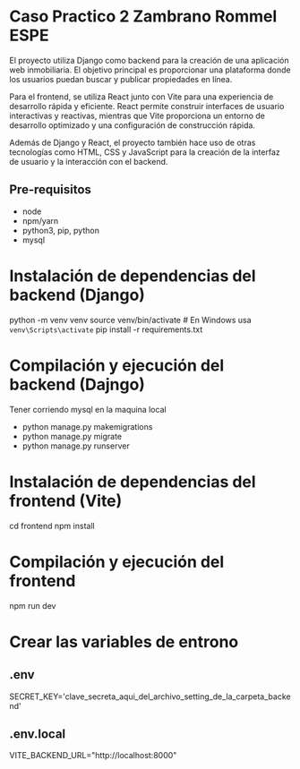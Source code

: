 # Caso Practico 2 Zambrano Rommel ESPE 

El proyecto utiliza Django como backend para la creación de una aplicación web inmobiliaria. El objetivo principal es proporcionar una plataforma donde los usuarios puedan buscar y publicar propiedades en línea.

Para el frontend, se utiliza React junto con Vite para una experiencia de desarrollo rápida y eficiente. React permite construir interfaces de usuario interactivas y reactivas, mientras que Vite proporciona un entorno de desarrollo optimizado y una configuración de construcción rápida.

Además de Django y React, el proyecto también hace uso de otras tecnologías como HTML, CSS y JavaScript para la creación de la interfaz de usuario y la interacción con el backend.

## Pre-requisitos

- node
- npm/yarn
- python3, pip, python
- mysql

# Instalación de dependencias del backend (Django)
python -m venv venv
source venv/bin/activate  # En Windows usa `venv\Scripts\activate`
pip install -r requirements.txt

# Compilación y ejecución del backend (Dajngo)
Tener corriendo mysql en la maquina local

- python manage.py makemigrations     
- python manage.py migrate
- python manage.py runserver

# Instalación de dependencias del frontend (Vite)
cd frontend
npm install

# Compilación y ejecución del frontend
npm run dev

# Crear las variables de entrono

## .env
SECRET_KEY='clave_secreta_aqui_del_archivo_setting_de_la_carpeta_backend'

## .env.local
VITE_BACKEND_URL="http://localhost:8000"
